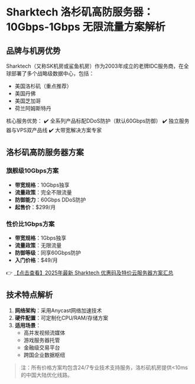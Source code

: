 # Sharktech 洛杉矶高防服务器：10Gbps-1Gbps 无限流量方案解析

## 品牌与机房优势

Sharktech（又称SK机房或鲨鱼机房）作为2003年成立的老牌IDC服务商，在全球部署了多个战略级数据中心，包括：
- 美国洛杉矶（重点推荐）
- 美国丹佛
- 美国芝加哥
- 荷兰阿姆斯特丹

核心服务优势：
✔️ 全系列产品标配DDoS防护（默认60Gbps防御）
✔️ 独立服务器与VPS双产品线
✔️ 大带宽解决方案专家

## 洛杉矶高防服务器方案

### 旗舰级10Gbps方案
- **带宽规格**：10Gbps独享
- **流量政策**：完全不限流量
- **防御能力**：60Gbps DDoS防护
- **起售价**：$299/月

### 性价比1Gbps方案
- **带宽规格**：1Gbps独享
- **流量政策**：无限流量
- **防御等级**：同享60Gbps防护
- **入门价格**：$49/月

👉 [【点击查看】2025年最新 Sharktech 优惠码及特价云服务器方案汇总](https://bit.ly/Sharktech)

## 技术特点解析
1. **网络架构**：采用Anycast网络加速技术
2. **硬件配置**：可定制化CPU/RAM/存储方案
3. **适用场景**：
   - 高并发视频流媒体
   - 游戏服务器托管
   - 金融级交易平台
   - 跨国企业数据枢纽

> 注：所有价格方案均包含24/7专业技术支持服务，洛杉矶机房提供<10ms的中国大陆优化线路。